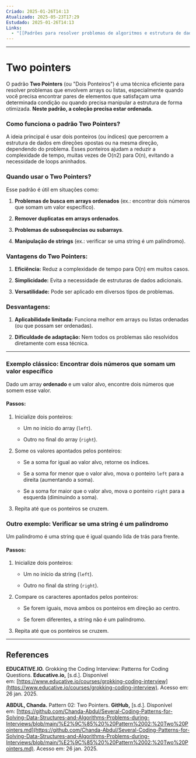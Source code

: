 ```yaml
---
Criado: 2025-01-26T14:13
Atualizado: 2025-05-23T17:29
Estudado: 2025-01-26T14:13
Links:
  - "[[Padrões para resolver problemas de algoritmos e estrutura de dados]]"
---
```

---
# Two pointers

O padrão **Two Pointers** (ou "Dois Ponteiros") é uma técnica eficiente para resolver problemas que envolvem arrays ou listas, especialmente quando você precisa encontrar pares de elementos que satisfaçam uma determinada condição ou quando precisa manipular a estrutura de forma otimizada. **Neste padrão, a coleção precisa estar ordenada.**

### Como funciona o padrão Two Pointers?

A ideia principal é usar dois ponteiros (ou índices) que percorrem a estrutura de dados em direções opostas ou na mesma direção, dependendo do problema. Esses ponteiros ajudam a reduzir a complexidade de tempo, muitas vezes de O(n2) para O(n), evitando a necessidade de loops aninhados.

### Quando usar o Two Pointers?

Esse padrão é útil em situações como:

1. **Problemas de busca em arrays ordenados** (ex.: encontrar dois números que somam um valor específico).
    
2. **Remover duplicatas em arrays ordenados**.
    
3. **Problemas de subsequências ou subarrays**.
    
4. **Manipulação de strings** (ex.: verificar se uma string é um palíndromo).

### Vantagens do Two Pointers:

1. **Eficiência:** Reduz a complexidade de tempo para O(n) em muitos casos.
    
2. **Simplicidade:** Evita a necessidade de estruturas de dados adicionais.
    
3. **Versatilidade:** Pode ser aplicado em diversos tipos de problemas.
    

### Desvantagens:

1. **Aplicabilidade limitada:** Funciona melhor em arrays ou listas ordenadas (ou que possam ser ordenadas).
    
2. **Dificuldade de adaptação:** Nem todos os problemas são resolvidos diretamente com essa técnica.

---

### Exemplo clássico: Encontrar dois números que somam um valor específico

Dado um array **ordenado** e um valor alvo, encontre dois números que somem esse valor.

#### Passos:

1. Inicialize dois ponteiros:
    
    - Um no início do array (`left`).
        
    - Outro no final do array (`right`).
        
2. Some os valores apontados pelos ponteiros:
    
    - Se a soma for igual ao valor alvo, retorne os índices.
        
    - Se a soma for menor que o valor alvo, mova o ponteiro `left` para a direita (aumentando a soma).
        
    - Se a soma for maior que o valor alvo, mova o ponteiro `right` para a esquerda (diminuindo a soma).
        
3. Repita até que os ponteiros se cruzem.


### Outro exemplo: Verificar se uma string é um palíndromo

Um palíndromo é uma string que é igual quando lida de trás para frente.

#### Passos:

1. Inicialize dois ponteiros:
    
    - Um no início da string (`left`).
        
    - Outro no final da string (`right`).
        
2. Compare os caracteres apontados pelos ponteiros:
    
    - Se forem iguais, mova ambos os ponteiros em direção ao centro.
        
    - Se forem diferentes, a string não é um palíndromo.
        
3. Repita até que os ponteiros se cruzem.

---
## References

**EDUCATIVE.IO.** Grokking the Coding Interview: Patterns for Coding Questions. **Educative.io,** [s.d.]. Disponível em: [https://www.educative.io/courses/grokking-coding-interview](https://www.educative.io/courses/grokking-coding-interview). Acesso em: 26  jan. 2025.

**ABDUL, Chanda.** Pattern 02: Two Pointers. **GitHub,** [s.d.]. Disponível em: [https://github.com/Chanda-Abdul/Several-Coding-Patterns-for-Solving-Data-Structures-and-Algorithms-Problems-during-Interviews/blob/main/%E2%9C%85%20%20Pattern%2002:%20Two%20Pointers.md](https://github.com/Chanda-Abdul/Several-Coding-Patterns-for-Solving-Data-Structures-and-Algorithms-Problems-during-Interviews/blob/main/%E2%9C%85%20%20Pattern%2002:%20Two%20Pointers.md). Acesso em: 26  jan. 2025.